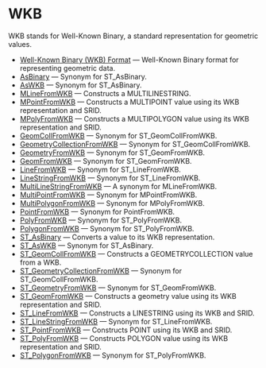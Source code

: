 # WKB

WKB stands for Well-Known Binary, a standard representation for geometric values.

- [Well-Known Binary (WKB) Format](/sql-statements-structure/geographic-geometric-features/wkb/well-known-binary-wkb-format/) — Well-Known Binary format for representing geometric data.
- [AsBinary](/sql-statements-structure/geographic-geometric-features/wkb/wkb-asbinary/) — Synonym for ST_AsBinary.
- [AsWKB](/sql-statements-structure/geographic-geometric-features/wkb/aswkb/) — Synonym for ST_AsBinary.
- [MLineFromWKB](/sql-statements-structure/geographic-geometric-features/wkb/mlinefromwkb/) — Constructs a MULTILINESTRING.
- [MPointFromWKB](/sql-statements-structure/geographic-geometric-features/wkb/mpointfromwkb/) — Constructs a MULTIPOINT value using its WKB representation and SRID.
- [MPolyFromWKB](/sql-statements-structure/geographic-geometric-features/wkb/mpolyfromwkb/) — Constructs a MULTIPOLYGON value using its WKB representation and SRID.
- [GeomCollFromWKB](/sql-statements-structure/geographic-geometric-features/wkb/wkb-geomcollfromwkb/) — Synonym for ST_GeomCollFromWKB.
- [GeometryCollectionFromWKB](/sql-statements-structure/geographic-geometric-features/wkb/geometrycollectionfromwkb/) — Synonym for ST_GeomCollFromWKB.
- [GeometryFromWKB](/sql-statements-structure/geographic-geometric-features/wkb/geometryfromwkb/) — Synonym for ST_GeomFromWKB.
- [GeomFromWKB](/sql-statements-structure/geographic-geometric-features/wkb/wkb-geomfromwkb/) — Synonym for ST_GeomFromWKB.
- [LineFromWKB](/sql-statements-structure/geographic-geometric-features/wkb/wkb-linefromwkb/) — Synonym for ST_LineFromWKB.
- [LineStringFromWKB](/sql-statements-structure/geographic-geometric-features/wkb/linestringfromwkb/) — Synonym for ST_LineFromWKB.
- [MultiLineStringFromWKB](/sql-statements-structure/geographic-geometric-features/wkb/multilinestringfromwkb/) — A synonym for MLineFromWKB.
- [MultiPointFromWKB](/sql-statements-structure/geographic-geometric-features/wkb/multipointfromwkb/) — Synonym for MPointFromWKB.
- [MultiPolygonFromWKB](/sql-statements-structure/geographic-geometric-features/wkb/multipolygonfromwkb/) — Synonym for MPolyFromWKB.
- [PointFromWKB](/sql-statements-structure/geographic-geometric-features/wkb/wkb-pointfromwkb/) — Synonym for PointFromWKB.
- [PolyFromWKB](/sql-statements-structure/geographic-geometric-features/wkb/wkb-polyfromwkb/) — Synonym for ST_PolyFromWKB.
- [PolygonFromWKB](/sql-statements-structure/geographic-geometric-features/wkb/polygonfromwkb/) — Synonym for ST_PolyFromWKB.
- [ST_AsBinary](/sql-statements-structure/geographic-geometric-features/wkb/st_asbinary/) — Converts a value to its WKB representation.
- [ST_AsWKB](/sql-statements-structure/geographic-geometric-features/wkb/st_aswkb/) — Synonym for ST_AsBinary.
- [ST_GeomCollFromWKB](/sql-statements-structure/geographic-geometric-features/wkb/st_geomcollfromwkb/) — Constructs a GEOMETRYCOLLECTION value from a WKB.
- [ST_GeometryCollectionFromWKB](/sql-statements-structure/geographic-geometric-features/wkb/st_geometrycollectionfromwkb/) — Synonym for ST_GeomCollFromWKB.
- [ST_GeometryFromWKB](/sql-statements-structure/geographic-geometric-features/wkb/st_geometryfromwkb/) — Synonym for ST_GeomFromWKB.
- [ST_GeomFromWKB](/sql-statements-structure/geographic-geometric-features/wkb/st_geomfromwkb/) — Constructs a geometry value using its WKB representation and SRID.
- [ST_LineFromWKB](/sql-statements-structure/geographic-geometric-features/wkb/st_linefromwkb/) — Constructs a LINESTRING using its WKB and SRID.
- [ST_LineStringFromWKB](/sql-statements-structure/geographic-geometric-features/wkb/st_linestringfromwkb/) — Synonym for ST_LineFromWKB.
- [ST_PointFromWKB](/sql-statements-structure/geographic-geometric-features/wkb/st_pointfromwkb/) — Constructs POINT using its WKB and SRID.
- [ST_PolyFromWKB](/sql-statements-structure/geographic-geometric-features/wkb/st_polyfromwkb/) — Constructs POLYGON value using its WKB representation and SRID.
- [ST_PolygonFromWKB](/sql-statements-structure/geographic-geometric-features/wkb/st_polygonfromwkb/) — Synonym for ST_PolyFromWKB.